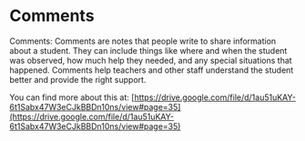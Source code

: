 # Comments
Comments: Comments are notes that people write to share information about a student. They can include things like where and when the student was observed, how much help they needed, and any special situations that happened. Comments help teachers and other staff understand the student better and provide the right support.

You can find more about this at: [https://drive.google.com/file/d/1au51uKAY-6t1Sabx47W3eCJkBBDn10ns/view#page=35](https://drive.google.com/file/d/1au51uKAY-6t1Sabx47W3eCJkBBDn10ns/view#page=35)
